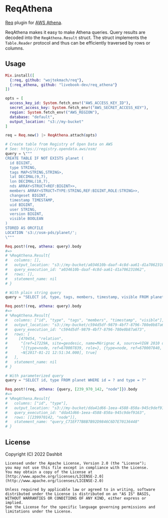 # ReqAthena

[Req](https://github.com/wojtekmach/req) plugin for [AWS Athena](https://docs.aws.amazon.com/athena/latest/APIReference/Welcome.html).

ReqAthena makes it easy to make Athena queries. Query results are decoded into the `ReqAthena.Result` struct.
The struct implements the `Table.Reader` protocol and thus can be efficiently traversed by rows or columns.

## Usage

```elixir
Mix.install([
  {:req, github: "wojtekmach/req"},
  {:req_athena, github: "livebook-dev/req_athena"}
])

opts = [
  access_key_id: System.fetch_env!("AWS_ACCESS_KEY_ID"),
  secret_access_key: System.fetch_env!("AWS_SECRET_ACCESS_KEY"),
  region: System.fetch_env!("AWS_REGION"),
  database: "default",
  output_location: "s3://my-bucket"
]

req = Req.new() |> ReqAthena.attach(opts)

# Create table from Registry of Open Data on AWS
# See: https://registry.opendata.aws/osm/
query = \"""
CREATE TABLE IF NOT EXISTS planet (
  id BIGINT,
  type STRING,
  tags MAP<STRING,STRING>,
  lat DECIMAL(9,7),
  lon DECIMAL(10,7),
  nds ARRAY<STRUCT<REF:BIGINT>>,
  members ARRAY<STRUCT<TYPE:STRING,REF:BIGINT,ROLE:STRING>>,
  changeset BIGINT,
  timestamp TIMESTAMP,
  uid BIGINT,
  user STRING,
  version BIGINT,
  visible BOOLEAN
)
STORED AS ORCFILE
LOCATION 's3://osm-pds/planet/';
\"""

Req.post!(req, athena: query).body
#=>
# %ReqAthena.Result{
#   columns: [],
#   output_location: "s3://my-bucket/a034610b-daaf-4c8d-aa61-d1a706231062.txt",
#   query_execution_id: "a034610b-daaf-4c8d-aa61-d1a706231062",
#   rows: [],
#   statement_name: nil
# }

# With plain string query
query = "SELECT id, type, tags, members, timestamp, visible FROM planet WHERE id = 470454 and type = 'relation'"

Req.post!(req, athena: query).body
#=>
# %ReqAthena.Result{
#   columns: ["id", "type", "tags", "members", "timestamp", "visible"],
#   output_location: "s3://my-bucket/c594d5df-9879-4bf7-8796-780e0b87a673.csv",
#   query_execution_id: "c594d5df-9879-4bf7-8796-780e0b87a673",
#   rows: [
#     [470454, "relation",
#      "{ref=17229A, site=geodesic, name=Mérignac A, source=©IGN 2010 dans le cadre de la cartographie réglementaire, type=site, url=http://geodesie.ign.fr/fiches/index.php?module=e&action=fichepdf&source=carte&sit_no=17229A, network=NTF-5}",
#      "[{type=node, ref=670007839, role=}, {type=node, ref=670007840, role=}]",
#      ~N[2017-01-21 12:51:34.000], true]
#   ],
#   statement_name: nil
# }

# With parameterized query
query = "SELECT id, type FROM planet WHERE id = ? and type = ?"

Req.post!(req, athena: {query, [239_970_142, "node"]}).body
#=>
# %ReqAthena.Result{
#   columns: ["id", "type"],
#   output_location: "s3://my-bucket/dda41d66-1eea-4588-850a-945c9def9163.csv",
#   query_execution_id: "dda41d66-1eea-4588-850a-945c9def9163",
#   rows: [[239970142, "node"]],
#   statement_name: "query_C71EF77B8B7B92D9846C6D7E70136448"
# }
```

## License

Copyright (C) 2022 Dashbit

    Licensed under the Apache License, Version 2.0 (the "License");
    you may not use this file except in compliance with the License.
    You may obtain a copy of the License at [http://www.apache.org/licenses/LICENSE-2.0](http://www.apache.org/licenses/LICENSE-2.0)

    Unless required by applicable law or agreed to in writing, software
    distributed under the License is distributed on an "AS IS" BASIS,
    WITHOUT WARRANTIES OR CONDITIONS OF ANY KIND, either express or implied.
    See the License for the specific language governing permissions and
    limitations under the License.
